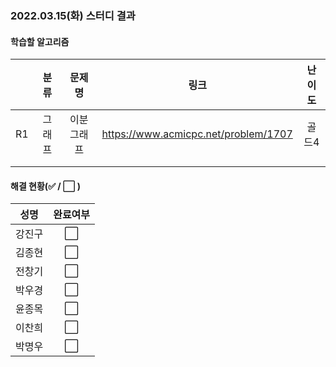 ### 2022.03.15(화) 스터디 결과

#### 학습할 알고리즘

|      |  분류  |   문제명   |                 링크                 | 난이도 |
| :--: | :----: | :--------: | :----------------------------------: | :----: |
|  R1  | 그래프 | 이분그래프 | https://www.acmicpc.net/problem/1707 | 골드4  |
|      |        |            |                                      |        |
|      |        |            |                                      |        |

#### 해결 현황(:white_check_mark: / :white_large_square:  )

|  성명  |       완료여부       |
| :----: | :------------------: |
| 강진구 | :white_large_square: |
| 김종현 | :white_large_square: |
| 전창기 | :white_large_square: |
| 박우경 | :white_large_square: |
| 윤종목 | :white_large_square: |
| 이찬희 | :white_large_square: |
| 박명우 | :white_large_square: |
